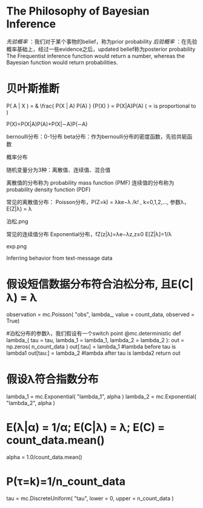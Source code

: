 # The Philosophy of Bayesian Inference

*先验概率* ：我们对于某个事物的belief，称为prior probability
*后验概率* ：在先验概率基础上，经过一些evidence之后，updated belief称为posterior probability
The Frequentist inference function would return a number, whereas the Bayesian function would return probabilities. 

# 贝叶斯推断

P( A | X ) = & \\frac{ P(X | A) P(A) } {P(X) }
            ∝ P(X|A)P(A)  ( ∝ is proportional to )

 P(X)=P(X|A)P(A)+P(X|∼A)P(∼A)


bernoulli分布：0-1分布 
beta分布：作为bernoulli分布的密度函数，先验共轭函数

概率分布

随机变量分为3种：离散值、连续值、混合值

离散值的分布称为 probability mass function (PMF)
连续值的分布称为 probability density function (PDF)

常见的离散值分布：
Poisson分布，P(Z=k) = λke−λ /k! , k=0,1,2,…, 参数λ，E(Z|λ) = λ

泊松.png

常见的连续值分布
Exponential分布，fZ(z|λ)=λe−λz,z≥0  E[Z|λ]=1/λ

exp.png

Inferring behavior from text-message data

# 假设短信数据分布符合泊松分布, 且E(C|λ) = λ
observation = mc.Poisson( "obs", lambda_, value = count_data, observed = True)

#泊松分布的参数λ，我们假设有一个switch point
@mc.deterministic
def lambda_( tau = tau, lambda_1 = lambda_1, lambda_2 = lambda_2 ):
    out = np.zeros( n_count_data ) 
    out[:tau] = lambda_1     #lambda before tau is lambda1
    out[tau:] = lambda_2     #lambda after tau is lambda2
    return out

 

# 假设λ符合指数分布

lambda_1 = mc.Exponential( "lambda_1", alpha )
lambda_2 = mc.Exponential( "lambda_2", alpha )

 

# E(λ|α) = 1/α; E(C|λ) = λ; E(C) = count_data.mean()

alpha = 1.0/count_data.mean()

 

# P(τ=k)=1/n_count_data

tau = mc.DiscreteUniform( "tau", lower = 0, upper = n_count_data )